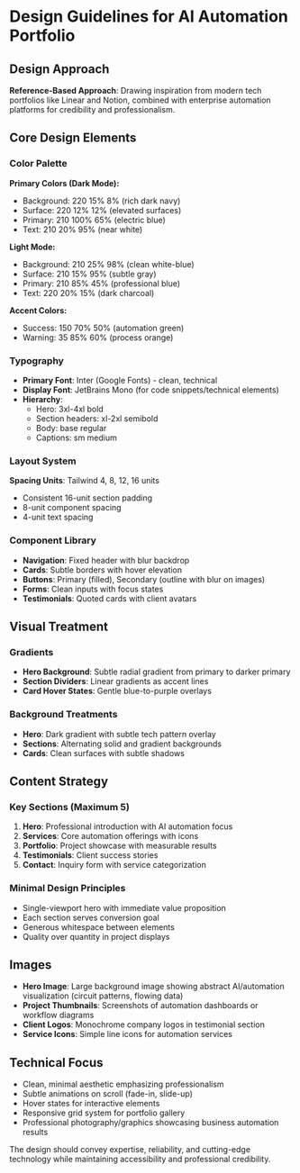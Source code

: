 # Design Guidelines for AI Automation Portfolio

## Design Approach
**Reference-Based Approach**: Drawing inspiration from modern tech portfolios like Linear and Notion, combined with enterprise automation platforms for credibility and professionalism.

## Core Design Elements

### Color Palette
**Primary Colors (Dark Mode):**
- Background: 220 15% 8% (rich dark navy)
- Surface: 220 12% 12% (elevated surfaces)
- Primary: 210 100% 65% (electric blue)
- Text: 210 20% 95% (near white)

**Light Mode:**
- Background: 210 25% 98% (clean white-blue)
- Surface: 210 15% 95% (subtle gray)
- Primary: 210 85% 45% (professional blue)
- Text: 220 20% 15% (dark charcoal)

**Accent Colors:**
- Success: 150 70% 50% (automation green)
- Warning: 35 85% 60% (process orange)

### Typography
- **Primary Font**: Inter (Google Fonts) - clean, technical
- **Display Font**: JetBrains Mono (for code snippets/technical elements)
- **Hierarchy**: 
  - Hero: 3xl-4xl bold
  - Section headers: xl-2xl semibold
  - Body: base regular
  - Captions: sm medium

### Layout System
**Spacing Units**: Tailwind 4, 8, 12, 16 units
- Consistent 16-unit section padding
- 8-unit component spacing
- 4-unit text spacing

### Component Library
- **Navigation**: Fixed header with blur backdrop
- **Cards**: Subtle borders with hover elevation
- **Buttons**: Primary (filled), Secondary (outline with blur on images)
- **Forms**: Clean inputs with focus states
- **Testimonials**: Quoted cards with client avatars

## Visual Treatment

### Gradients
- **Hero Background**: Subtle radial gradient from primary to darker primary
- **Section Dividers**: Linear gradients as accent lines
- **Card Hover States**: Gentle blue-to-purple overlays

### Background Treatments
- **Hero**: Dark gradient with subtle tech pattern overlay
- **Sections**: Alternating solid and gradient backgrounds
- **Cards**: Clean surfaces with subtle shadows

## Content Strategy

### Key Sections (Maximum 5)
1. **Hero**: Professional introduction with AI automation focus
2. **Services**: Core automation offerings with icons
3. **Portfolio**: Project showcase with measurable results
4. **Testimonials**: Client success stories
5. **Contact**: Inquiry form with service categorization

### Minimal Design Principles
- Single-viewport hero with immediate value proposition
- Each section serves conversion goal
- Generous whitespace between elements
- Quality over quantity in project displays

## Images
- **Hero Image**: Large background image showing abstract AI/automation visualization (circuit patterns, flowing data)
- **Project Thumbnails**: Screenshots of automation dashboards or workflow diagrams
- **Client Logos**: Monochrome company logos in testimonial section
- **Service Icons**: Simple line icons for automation services

## Technical Focus
- Clean, minimal aesthetic emphasizing professionalism
- Subtle animations on scroll (fade-in, slide-up)
- Hover states for interactive elements
- Responsive grid system for portfolio gallery
- Professional photography/graphics showcasing business automation results

The design should convey expertise, reliability, and cutting-edge technology while maintaining accessibility and professional credibility.